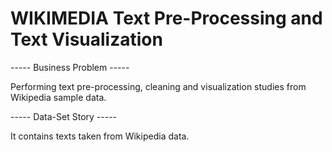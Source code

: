 # WIKIMEDIA Text Pre-Processing and Text Visualization
----- Business Problem -----

Performing text pre-processing, cleaning and visualization studies from Wikipedia sample data.

----- Data-Set Story -----

It contains texts taken from Wikipedia data.
